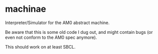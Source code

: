 # machinae
Interpreter/Simulator for the AM0 abstract machine.

Be aware that this is some old code I dug out, and might contain bugs
(or even not conform to the AM0 spec anymore).

This should work on at least SBCL.